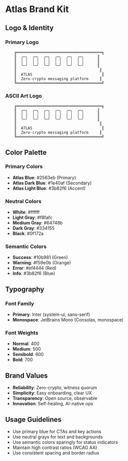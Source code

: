 # Atlas Brand Kit

## Logo & Identity

### Primary Logo
```
    ╔══════════════════════════════════════╗
    ║  ╭─╮  ╭─╮  ╭─╮  ╭─╮  ╭─╮  ╭─╮      ║
    ║  │ │  │ │  │ │  │ │  │ │  │ │      ║
    ║  ╰─╯  ╰─╯  ╰─╯  ╰─╯  ╰─╯  ╰─╯      ║
    ║                                     ║
    ║  ATLAS                               ║
    ║  Zero-crypto messaging platform     ║
    ╚══════════════════════════════════════╝
```

### ASCII Art Logo
```
    ╔══════════════════════════════════════╗
    ║  ╭─╮  ╭─╮  ╭─╮  ╭─╮  ╭─╮  ╭─╮      ║
    ║  │ │  │ │  │ │  │ │  │ │  │ │      ║
    ║  ╰─╯  ╰─╯  ╰─╯  ╰─╯  ╰─╯  ╰─╯      ║
    ║                                     ║
    ║  ATLAS                               ║
    ║  Zero-crypto messaging platform     ║
    ╚══════════════════════════════════════╝
```

## Color Palette

### Primary Colors
- **Atlas Blue**: #2563eb (Primary)
- **Atlas Dark Blue**: #1e40af (Secondary)
- **Atlas Light Blue**: #3b82f6 (Accent)

### Neutral Colors
- **White**: #ffffff
- **Light Gray**: #f8fafc
- **Medium Gray**: #64748b
- **Dark Gray**: #334155
- **Black**: #0f172a

### Semantic Colors
- **Success**: #10b981 (Green)
- **Warning**: #f59e0b (Orange)
- **Error**: #ef4444 (Red)
- **Info**: #3b82f6 (Blue)

## Typography

### Font Family
- **Primary**: Inter (system-ui, sans-serif)
- **Monospace**: JetBrains Mono (Consolas, monospace)

### Font Weights
- **Normal**: 400
- **Medium**: 500
- **Semibold**: 600
- **Bold**: 700

## Brand Values
- **Reliability**: Zero-crypto, witness quorum
- **Simplicity**: Easy onboarding, clear UX
- **Transparency**: Open source, observable
- **Innovation**: Self-healing, AI-native ops

## Usage Guidelines
- Use primary blue for CTAs and key actions
- Use neutral grays for text and backgrounds
- Use semantic colors sparingly for status indicators
- Maintain high contrast ratios (WCAG AA)
- Use consistent spacing and border radius
